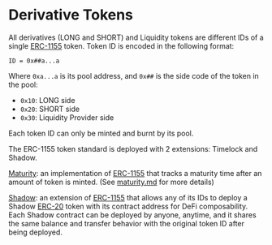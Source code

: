 # Derivative Tokens

All derivatives (LONG and SHORT) and Liquidity tokens are different IDs of a single [ERC-1155](https://eips.ethereum.org/EIPS/eip-1155) token. Token ID is encoded in the following format:

`ID = 0x##a...a`

Where `0xa...a` is its pool address, and `0x##` is the side code of the token in the pool:

* `0x10`: LONG side
* `0x20`: SHORT side
* `0x30`: Liquidity Provider side

Each token ID can only be minted and burnt by its pool.

The ERC-1155 token standard is deployed with 2 extensions: Timelock and Shadow.

[Maturity](https://github.com/derivable-labs/erc1155-maturity): an implementation of [ERC-1155](https://eips.ethereum.org/EIPS/eip-1155) that tracks a maturity time after an amount of token is minted. (See [maturity.md](../protocol/maturity.md "mention") for more details)

[Shadow](https://github.com/derivable-labs/shadow-token): an extension of [ERC-1155](https://eips.ethereum.org/EIPS/eip-1155) that allows any of its IDs to deploy a Shadow [ERC-20](https://eips.ethereum.org/EIPS/eip-20) token with its contract address for DeFi composability. Each Shadow contract can be deployed by anyone, anytime, and it shares the same balance and transfer behavior with the original token ID after being deployed.
